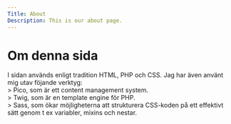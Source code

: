 ```yaml
---
Title: About
Description: This is our about page.
---
```


Om denna sida
==========================


I sidan används enligt tradition HTML, PHP och CSS. Jag har även använt mig utav föjande verktyg: 
<br>> Pico, som är ett content management system. 
<br>> Twig, som är en template engine för PHP.
<br>> Sass, som ökar möjligheterna att strukturera CSS-koden på ett effektivt sätt genom t ex variabler, mixins och nestar.
